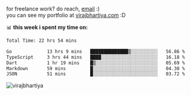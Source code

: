 for freelance work? do reach, [email](mailto:vlbhartiya@gmail.com) :)<br/>
you can see my portfolio at [virajbhartiya.com](https://virajbhartiya.com) :D

📊 **this week i spent my time on:**

<!--START_SECTION:waka-->

```txt
Total Time: 22 hrs 54 mins

Go             13 hrs 9 mins   ██████████████▒░░░░░░░░░░   56.86 %
TypeScript     3 hrs 44 mins   ████░░░░░░░░░░░░░░░░░░░░░   16.18 %
Dart           1 hr 19 mins    █▒░░░░░░░░░░░░░░░░░░░░░░░   05.69 %
Markdown       59 mins         █░░░░░░░░░░░░░░░░░░░░░░░░   04.30 %
JSON           51 mins         █░░░░░░░░░░░░░░░░░░░░░░░░   03.72 %
```

<!--END_SECTION:waka-->

<p align="left"> <img src="https://komarev.com/ghpvc/?username=virajbhartiya&color=blue" alt="virajbhartiya" /> </p>

